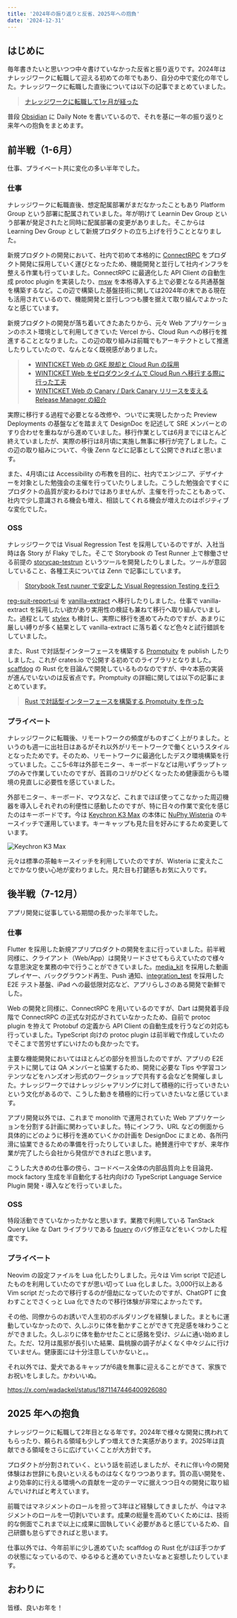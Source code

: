 ```yaml
---
title: '2024年の振り返りと反省、2025年への抱負'
date: '2024-12-31'
---
```


## はじめに

毎年書きたいと思いつつ中々書けていなかった反省と振り返りです。2024年はナレッジワークに転職して迎える初めての年でもあり、自分の中で変化の年でした。ナレッジワークに転職した直後については以下の記事でまとめていました。

> [ナレッジワークに転職して1ヶ月が経った](/2023/join-knowledgework/)

普段 [Obsidian](https://obsidian.md) に Daily Note を書いているので、それを基に一年の振り返りと来年への抱負をまとめます。

## 前半戦（1-6月）

仕事、プライベート共に変化の多い半年でした。

### 仕事

ナレッジワークに転職直後、想定配属部署がまだなかったこともあり Platform Group という部署に配属されていました。年が明けて Learnin Dev Group という部署が発足されたと同時に配属部署の変更がありました。そこからは Learning Dev Group として新規プロダクトの立ち上げを行うこととなりました。

新規プロダクトの開発において、社内で初めて本格的に [ConnectRPC](https://connectrpc.com/) をプロダクト開発に採用していく運びとなったため、機能開発と並行して社内インフラを整える作業も行っていました。ConnectRPC に最適化した API Client の自動生成 protoc plugin を実装したり、[msw](https://github.com/mswjs/msw) を本格導入する上で必要となる共通基盤を構築するなど。この辺で構築した基盤技術に関しては2024年の末である現在も活用されているので、機能開発と並行しつつも腰を据えて取り組んでよかったなと感じています。

新規プロダクトの開発が落ち着いてきたあたりから、元々 Web アプリケーションのホスト環境として利用してきていた Vercel から、Cloud Run への移行を推進することとなりました。この辺の取り組みは前職でもアーキテクトとして推進したりしていたので、なんとなく既視感がありました。

> - [WINTICKET Web の GKE 脱却と Cloud Run の採用](https://developers.cyberagent.co.jp/blog/archives/41382/)
> - [WINTICKET Web をゼロダウンタイムで Cloud Run へ移行する際に行った工夫](https://developers.cyberagent.co.jp/blog/archives/41532/)
> - [WINTICKET Web の Canary / Dark Canary リリースを支える Release Manager の紹介](https://developers.cyberagent.co.jp/blog/archives/41416/)

実際に移行する過程で必要となる改修や、ついでに実現したかった Preview Deployments の基盤などを踏まえて DesignDoc を記述して SRE メンバーとのすり合わせを重ねながら進めていました。移行作業としては6月までにほとんど終えていましたが、実際の移行は8月頃に実施し無事に移行が完了しました。この辺の取り組みについて、今後 Zenn などに記事として公開できればと思います。

また、4月頃には Accessibility の布教を目的に、社内でエンジニア、デザイナーを対象とした勉強会の主催を行っていたりしました。こうした勉強会ですぐにプロダクトの品質が変わるわけではありませんが、主催を行ったこともあって、社内で少し意識される機会も増え、相談してくれる機会が増えたのはポジティブな変化でした。

### OSS

ナレッジワークでは Visual Regression Test を採用しているのですが、入社当時は各 Story が Flaky でした。そこで Storybook の Test Runner 上で稼働させる前提の [storycap-testrun](https://github.com/reg-viz/storycap-tetstrun) というツールを開発したりしました。ツールが意図していること、各種工夫については Zenn で記事にしています。

> [Storybook Test ruuner で安定した Visual Regression Testing を行う](https://zenn.dev/knowledgework/articles/297ccfb866a5b5)

[reg-suit-report-ui](https://github.com/reg-viz/reg-cli-report-ui) を [vanilla-extract](https://vanilla-extract.style/) へ移行したりしました。仕事で vanilla-extract を採用したい欲があり実用性の検証も兼ねて移行へ取り組んでいました。過程として [stylex](https://github.com/facebook/stylex) も検討し、実際に移行を進めてみたのですが、あまりに厳しい縛りが多く結果として vanilla-extract に落ち着くなど色々と試行錯誤をしていました。

また、Rust で対話型インターフェースを構築する [Promptuity](https://github.com/wadackel/promptuity) を publish したりしました。これが crates.io で公開する初めてのライブラリとなりました。[scaffdog](https://github.com/scaffdog/scaffdog) の Rust 化を目論んで開発しているものなのですが、中々本筋の実装が進んでいないのは反省点です。Promptuity の詳細に関しては以下の記事にまとめています。

> [Rust で対話型インターフェースを構築する Promptuity を作った](/2024/promptuity/)

### プライベート

ナレッジワークに転職後、リモートワークの頻度がものすごく上がりました。というのも週一に出社日はあるがそれ以外がリモートワークで働くというスタイルとなったためです。そのため、リモートワークに最適化したデスク環境構築を行っていました。ここ5-6年は外部モニター、キーボードなどは用いずラップトップのみで作業していたのですが、首肩のコリがひどくなったため健康面からも環境の見直しに必要性を感じていました。

外部モニター、キーボード、マウスなど、これまでほぼ使ってこなかった周辺機器を導入しそれぞれの利便性に感動したのですが、特に日々の作業で変化を感じたのはキーボードです。今は [Keychron K3 Max](https://keychron.co.jp/products/keychron-k3-max-qmk-via-wireless-custom-mechanical-keyboard-us-ansi-layout) の本体に [NuPhy Wisteria](https://nuphy.co.jp/products/nuphy-wisteria-t55-low-profile-switches) のキースイッチで運用しています。キーキャップも見た目を好みにするため変更しています。

![Keychron K3 Max](./keyboard.jpg)

元々は標準の茶軸キースイッチを利用していたのですが、Wisteria に変えたことでかなり使い心地が変わりました。見た目も打鍵感もお気に入りです。

## 後半戦（7-12月）

アプリ開発に従事している期間の長かった半年でした。

### 仕事

Flutter を採用した新規アプリプロダクトの開発を主に行っていました。前半戦同様に、クライアント（Web/App）は開発リードさせてもらえていたので様々な意思決定を業務の中で行うことができていました。[media_kit](https://github.com/media-kit/media-kit) を採用した動画プレイヤー、バックグラウンド再生、Push 通知、[integration_test](https://github.com/flutter/flutter/tree/main/packages/integration_test#integration_test) を採用した E2E テスト基盤、iPad への最低限対応など、アプリらしさのある開発で新鮮でした。

Web の開発と同様に、ConnectRPC を用いているのですが、Dart は開発着手段階で ConnectRPC の正式な対応がされていなかったため、自前で protoc plugin を拵えて Protobuf の定義から API Client の自動生成を行うなどの対応も行っていました。TypeScript 向けの protoc plugin は前半戦で作成していたのでそこまで苦労せずにいけたのも良かったです。

主要な機能開発においてはほとんどの部分を担当したのですが、アプリの E2E テストに関しては QA メンバーと協業するため、開発に必要な Tips や学習コンテンツなどをハンズオン形式のワークショップで共有する会などを開催しました。ナレッジワークではナレッジシャアリングに対して積極的に行っていきたいという文化があるので、こうした動きを積極的に行っていきたいなと感じています。

アプリ開発以外では、これまで monolith で運用されていた Web アプリケーションを分割する計画に関わっていました。特にインフラ、URL などの側面から具体的にどのように移行を進めていくかの計画を DesignDoc にまとめ、各所円滑に協業できるための準備を行ったりしていました。絶賛進行中ですが、来年作業が完了したら会社から発信ができればと思います。

こうした大きめの仕事の傍ら、コードベース全体の内部品質向上を目論見、mock factory 生成を半自動化する社内向けの TypeScript Language Service Plugin 開発・導入などを行っていました。

### OSS

特段活動できていなかったかなと思います。業務で利用している TanStack Query Like な Dart ライブラリである [fquery](https://github.com/41y08h/fquery) のバグ修正などをいくつかした程度です。

### プライベート

Neovim の設定ファイルを Lua 化したりしました。元々は Vim script で記述したものを利用していたのですが思い切って Lua 化しました。3,000行以上ある Vim script だったので移行するのが億劫になっていたのですが、ChatGPT に食わすことでさくっと Lua 化できたので移行体験が非常によかったです。

その他、同僚からのお誘いで人生初のボルダリングを経験しました。まともに運動していなかったので、久しぶりに体を動かすことができて充足感を味わうことができました。久しぶりに体を動かせたことに感銘を受け、ジムに通い始めました。ただ、12月は風邪が長引いた結果、扁桃腺の調子がよくなく中々ジムに行けていません。健康面には十分注意していかないと。。

それ以外では、愛犬であるキャップが6歳を無事に迎えることができて、家族でお祝いをしました。かわいいぬ。

https://x.com/wadackel/status/1871147446400926080

## 2025 年への抱負

ナレッジワークに転職して2年目となる年です。2024年で様々な開発に携われてもらったり、頼られる領域も少しずつ増えてきた実感があります。2025年は貢献できる領域をさらに広げていくことが大方針です。

プロダクトが分割されていく、という話を前述しましたが、それに伴い今の開発体験はお世辞にも良いといえるものはなくなりつつあります。質の高い開発を、より効率的に行える環境への貢献を一定のテーマに据えつつ日々の開発に取り組んでいければと考えています。

前職ではマネジメントのロールを担って3年ほど経験してきましたが、今はマネジメントのロールを一切剥いでいます。成果の総量を高めていくためには、技術的な側面でこれまで以上に成果に固執していく必要があると感じているため、自己研鑽も怠らずできればと思います。

仕事以外では、今年前半に少し進めていた scaffdog の Rust 化がほぼ手つかずの状態になっているので、ゆるゆると進めていきたいなぁと妄想したりしています。

## おわりに

皆様、良いお年を！
